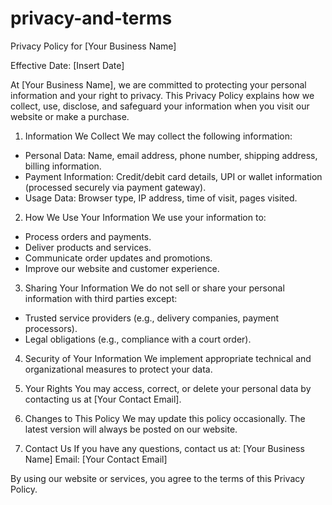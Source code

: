 # privacy-and-terms

Privacy Policy for [Your Business Name]

Effective Date: [Insert Date]

At [Your Business Name], we are committed to protecting your personal information and your right to privacy. This Privacy Policy explains how we collect, use, disclose, and safeguard your information when you visit our website or make a purchase.

1. Information We Collect
We may collect the following information:
- Personal Data: Name, email address, phone number, shipping address, billing information.
- Payment Information: Credit/debit card details, UPI or wallet information (processed securely via payment gateway).
- Usage Data: Browser type, IP address, time of visit, pages visited.

2. How We Use Your Information
We use your information to:
- Process orders and payments.
- Deliver products and services.
- Communicate order updates and promotions.
- Improve our website and customer experience.

3. Sharing Your Information
We do not sell or share your personal information with third parties except:
- Trusted service providers (e.g., delivery companies, payment processors).
- Legal obligations (e.g., compliance with a court order).

4. Security of Your Information
We implement appropriate technical and organizational measures to protect your data.

5. Your Rights
You may access, correct, or delete your personal data by contacting us at [Your Contact Email].

6. Changes to This Policy
We may update this policy occasionally. The latest version will always be posted on our website.

7. Contact Us
If you have any questions, contact us at:
[Your Business Name]
Email: [Your Contact Email]

By using our website or services, you agree to the terms of this Privacy Policy.
